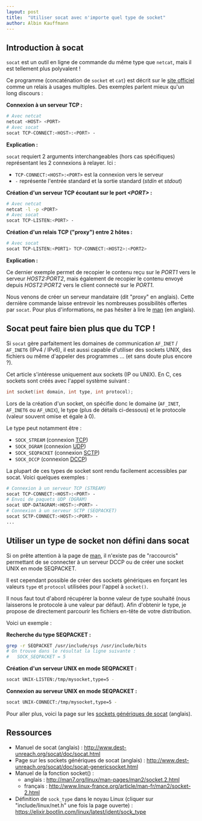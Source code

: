 ```yaml
---
layout: post
title:  "Utiliser socat avec n'importe quel type de socket"
author: Albin Kauffmann
---
```


## Introduction à socat

`socat` est un outil en ligne de commande du même type que `netcat`, mais il est tellement plus polyvalent !

Ce programme (concaténation de `socket` et `cat`) est décrit sur le [site officiel](http://www.dest-unreach.org/socat) comme un relais à usages multiples.
Des exemples parlent mieux qu'un long discours :

**Connexion à un serveur TCP :**

```bash
# Avec netcat
netcat <HOST> <PORT>
# Avec socat
socat TCP-CONNECT:<HOST>:<PORT> -
```

**Explication :**

`socat` requiert 2 arguments interchangeables (hors cas spécifiques) représentant les 2 connexions à relayer.
Ici :

* `TCP-CONNECT:<HOST>:<PORT>` est la connexion vers le serveur
* `-` représente l'entrée standard et la sortie standard (_stdin_ et _stdout_)

**Création d'un serveur TCP écoutant sur le port _\<PORT\>_ :**

```bash
# Avec netcat
netcat -l -p <PORT>
# Avec socat
socat TCP-LISTEN:<PORT> -
```

**Création d'un relais TCP ("proxy") entre 2 hôtes :**

```bash
# Avec socat
socat TCP-LISTEN:<PORT1> TCP-CONNECT:<HOST2>:<PORT2>
```

**Explication :**

Ce dernier exemple permet de recopier le contenu reçu sur le _PORT1_ vers le serveur _HOST2:PORT2_,
mais également de recopier le contenu envoyé depuis _HOST2:PORT2_ vers le client connecté sur le _PORT1_.

Nous venons de créer un serveur mandataire (dit "proxy" en anglais).
Cette dernière commande laisse entrevoir les nombreuses possibilités offertes par `socat`.
Pour plus d'informations, ne pas hésiter à lire le [man](http://www.dest-unreach.org/socat/doc/socat.html) (en anglais).

## Socat peut faire bien plus que du TCP !

Si `socat` gère parfaitement les domaines de communication `AF_INET` / `AF_INET6` (IPv4 / IPv6), il est aussi capable d'utiliser des sockets UNIX, des fichiers ou même d'appeler des programmes ... (et sans doute plus encore ?).

Cet article s'intéresse uniquement aux sockets (IP ou UNIX).
En C, ces sockets sont créés avec l'appel système suivant :

```c
int socket(int domain, int type, int protocol);
```

Lors de la création d'un socket, on spécifie donc le domaine (`AF_INET`, `AF_INET6` ou `AF_UNIX`),
le type (plus de détails ci-dessous) et le protocole (valeur souvent omise et égale à 0).

Le type peut notamment être :

* `SOCK_STREAM` (connexion [TCP](https://fr.wikipedia.org/wiki/Transmission_Control_Protocol))
* `SOCK_DGRAM` (connexion [UDP](https://fr.wikipedia.org/wiki/User_Datagram_Protocol))
* `SOCK_SEQPACKET` (connexion [SCTP](https://fr.wikipedia.org/wiki/Stream_Control_Transmission_Protocol))
* `SOCK_DCCP` (connexion [DCCP](https://fr.wikipedia.org/wiki/Datagram_Congestion_Control_Protocol))

La plupart de ces types de socket sont rendu facilement accessibles par socat.
Voici quelques exemples :

```bash
# Connexion à un serveur TCP (STREAM)
socat TCP-CONNECT:<HOST>:<PORT> -
# Envoi de paquets UDP (DGRAM)
socat UDP-DATAGRAM:<HOST>:<PORT> -
# Connexion à un serveur SCTP (SEQPACKET)
socat SCTP-CONNECT:<HOST>:<PORT> -
...
```

## Utiliser un type de socket non défini dans socat

Si on prête attention à la page de [man](http://www.dest-unreach.org/socat/doc/socat.html),
il n'existe pas de "raccourcis" permettant de se connecter à un serveur DCCP ou de créer une socket UNIX en mode SEQPACKET.

Il est cependant possible de créer des sockets génériques en forçant les valeurs `type` et `protocol` utilisées pour l'appel à `socket()`.

Il nous faut tout d'abord récupérer la bonne valeur de type souhaité (nous laisserons le protocole à une valeur par défaut).
Afin d'obtenir le type, je propose de directement parcourir les fichiers en-tête de votre distribution.

Voici un exemple :

**Recherche du type SEQPACKET :**

```bash
grep -r SEQPACKET /usr/include/sys /usr/include/bits
# On trouve dans le résultat la ligne suivante :
#   SOCK_SEQPACKET = 5
```

**Création d'un serveur UNIX en mode SEQPACKET :**

```bash
socat UNIX-LISTEN:/tmp/mysocket,type=5 -
```

**Connexion au serveur UNIX en mode SEQPACKET :**

```bash
socat UNIX-CONNECT:/tmp/mysocket,type=5 -
```

Pour aller plus, voici la page sur les [sockets génériques de socat](http://www.dest-unreach.org/socat/doc/socat-genericsocket.html) (anglais).

## Ressources

* Manuel de socat (anglais) : <http://www.dest-unreach.org/socat/doc/socat.html>
* Page sur les sockets génériques de socat (anglais) : <http://www.dest-unreach.org/socat/doc/socat-genericsocket.html>
* Manuel de la fonction socket() :
  * anglais : <http://man7.org/linux/man-pages/man2/socket.2.html>
  * français : <http://www.linux-france.org/article/man-fr/man2/socket-2.html>
* Définition de `sock_type` dans le noyau Linux (cliquer sur "include/linux/net.h" une fois la page ouverte) : <https://elixir.bootlin.com/linux/latest/ident/sock_type>
